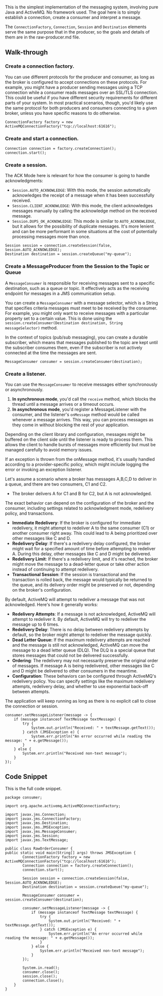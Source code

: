This is the simplest implementation of the messaging system, involving pure Java and ActiveMQ. No framework used.
The goal here is to simply establish a connection, create a consumer and interpret a message.

The `ConnectionFactory`, `Connection`, `Session` and `Destination` elements serve the same purpose that in the producer,
so the goals and details of them are in the raw-producer.md file.

## Walk-through

### Create a connection factory.
You can use different protocols for the producer and consumer, as long as the broker is configured to accept connections
on these protocols. For example, you might have a producer sending messages using a TCP connection while a consumer
reads messages over an SSL/TLS connection. This could be useful if you have different security requirements for 
different parts of your system. In most practical scenarios, though, you'd likely use the same protocol for both
producers and consumers connecting to a given broker, unless you have specific reasons to do otherwise.
```
ConnectionFactory factory = new ActiveMQConnectionFactory("tcp://localhost:61616");
```

### Create and start a connection.
```
Connection connection = factory.createConnection();
connection.start();
```

### Create a session.
The ACK Mode here is relevant for how the consumer is going to handle acknowledgments:
- `Session.AUTO_ACKNOWLEDGE`: With this mode, the session automatically acknowledges the receipt of a message when it has 
been successfully received.
- `Session.CLIENT_ACKNOWLEDGE`: With this mode, the client acknowledges messages manually by calling the acknowledge 
method on the received message.
- `Session.DUPS_OK_ACKNOWLEDGE`: This mode is similar to `AUTO_ACKNOWLEDGE`, but it allows for the possibility of duplicate 
messages. It's more lenient and can be more performant in some situations at the cost of potentially processing messages
more than once.
```
Session session = connection.createSession(false, Session.AUTO_ACKNOWLEDGE);
Destination destination = session.createQueue("my-queue");
```

### Create a MessageProducer from the Session to the Topic or Queue
A `MessageConsumer` is responsible for receiving messages sent to a specific destination, such as a queue or topic. It 
effectively acts as the receiving endpoint for messages in a JMS communication setup.

You can create a `MessageConsumer` with a message selector, which is a String that specifies criteria messages must meet
to be received by the consumer. For example, you might only want to receive messages with a particular property set to a
certain value. This is done using the `session.createConsumer(Destination destination, String messageSelector)` method.

In the context of topics (pub/sub messaging), you can create a durable subscriber, which means that messages published 
to the topic are kept until the subscriber consumes them, even if the subscriber is not actively connected at the time 
the messages are sent.
```
MessageConsumer consumer = session.createConsumer(destination);
```

### Create a listener.
You can use the `MessageConsumer` to receive messages either synchronously or asynchronously.
1. **In synchronous mode**, you'd call the `receive` method, which blocks the thread until a message arrives or a 
timeout occurs.
2. **In asynchronous mode**, you'd register a MessageListener with the consumer, and the listener's `onMessage` method would
be called whenever a message arrives. This way, you can process messages as they come in without blocking the rest of 
your application.

Depending on the client library and configuration, messages might be buffered on the client side until the listener is 
ready to process them. This allows the client to handle bursts of messages more efficiently but must be managed 
carefully to avoid memory issues.

If an exception is thrown from the onMessage method, it's usually handled according to a provider-specific policy, which
might include logging the error or invoking an exception listener.

Let's assume a scenario where a broker has messages A,B,C,D to deliver in a queue, and there are two consumers, C1 and C2.
- The broker delivers A for C1 and B for C2, but A is not acknowledged.

The exact behavior can depend on the configuration of the broker and the consumer, including settings related to 
acknowledgment mode, redelivery policy, and transactions.
- **Immediate Redelivery**: If the broker is configured for immediate redelivery, it might attempt to redeliver A to the
same consumer (C1) or another consumer right away. This could lead to A being prioritized over other messages like C and D.
- **Redelivery Delay**: If there's a redelivery delay configured, the broker might wait for a specified amount of time 
before attempting to redeliver A. During this delay, other messages like C and D might be delivered.
- **Redelivery Limit**: If there's a redelivery limit, and it's reached, the broker might move the message to a dead-letter
queue or take other action instead of continuing to attempt redelivery.
- **Transactional Session**: If the session is transactional and the transaction is rolled back, the message would
typically be returned to the queue, and its delivery order might be preserved or not, depending on the broker's 
configuration.

By default, ActiveMQ will attempt to redeliver a message that was not acknowledged. Here's how it generally works:
- **Redelivery Attempts**: If a message is not acknowledged, ActiveMQ will attempt to redeliver it. By default, ActiveMQ
will try to redeliver the message up to 6 times.
- **Redelivery Delay**: There is no delay between redelivery attempts by default, so the broker might attempt to 
redeliver the message quickly.
- **Dead Letter Queue:** If the maximum redelivery attempts are reached and the message is still not acknowledged, 
ActiveMQ can move the message to a dead letter queue (DLQ). The DLQ is a special queue that stores messages that could 
not be delivered successfully.
- **Ordering**: The redelivery may not necessarily preserve the original order of messages. If message A is being 
redelivered, other messages like C and D might be delivered to other consumers in the meantime.
- **Configuration**: These behaviors can be configured through ActiveMQ's redelivery policy. You can specify settings 
like the maximum redelivery attempts, redelivery delay, and whether to use exponential back-off between attempts.

The application will keep running as long as there is no explicit call to close the connection or session.
```
consumer.setMessageListener(message -> {
    if (message instanceof TextMessage textMessage) {
        try {
            System.out.println("Received: " + textMessage.getText());
        } catch (JMSException e) {
            System.err.println("An error occurred while reading the message: " + e.getMessage());
        }
    } else {
        System.err.println("Received non-text message");
    }
});
```
## Code Snippet
This is the full code snippet.
```
package consumer;

import org.apache.activemq.ActiveMQConnectionFactory;

import javax.jms.Connection;
import javax.jms.ConnectionFactory;
import javax.jms.Destination;
import javax.jms.JMSException;
import javax.jms.MessageConsumer;
import javax.jms.Session;
import javax.jms.TextMessage;

public class RawOrderConsumer {
public static void main(String[] args) throws JMSException {
        ConnectionFactory factory = new ActiveMQConnectionFactory("tcp://localhost:61616");
        Connection connection = factory.createConnection();
        connection.start();

        Session session = connection.createSession(false, Session.AUTO_ACKNOWLEDGE);
        Destination destination = session.createQueue("my-queue");

        MessageConsumer consumer = session.createConsumer(destination);

        consumer.setMessageListener(message -> {
            if (message instanceof TextMessage textMessage) {
                try {
                    System.out.println("Received: " + textMessage.getText());
                } catch (JMSException e) {
                    System.err.println("An error occurred while reading the message: " + e.getMessage());
                }
            } else {
                System.err.println("Received non-text message");
            }
        });
        
        System.in.read();
        consumer.close();
        session.close();
        connection.close();
    }
}
```